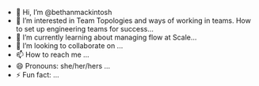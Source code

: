 - 👋 Hi, I’m @bethanmackintosh
- 👀 I’m interested in Team Topologies and ways of working in teams.  How to set up engineering teams for success...
- 🌱 I’m currently learning about managing flow at Scale...
- 💞️ I’m looking to collaborate on ...
- 📫 How to reach me ...
- 😄 Pronouns: she/her/hers ...
- ⚡ Fun fact: ...

<!---
bethanmackintosh/bethanmackintosh is a ✨ special ✨ repository because its `README.md` (this file) appears on your GitHub profile.
You can click the Preview link to take a look at your changes.
--->
